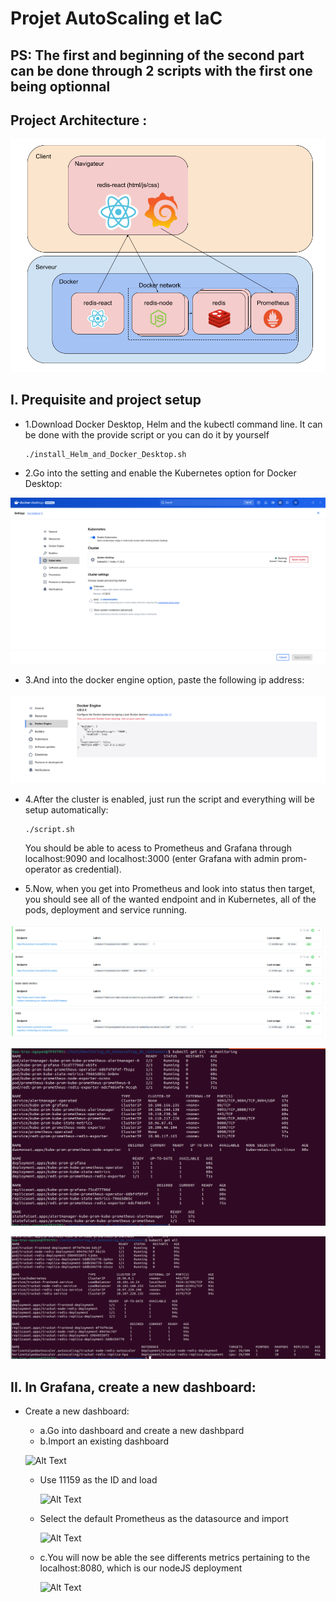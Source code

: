 # Projet AutoScaling et IaC

## PS: The first and beginning of the second part can be done through 2 scripts with the first one being optionnal

## Project Architecture :
![Alt Text](https://github.com/HuuTrucNguyen0508/Monitoring_et_Autoscaling_de_conteneurs/blob/main/PNG/Capture%20d%E2%80%99%C3%A9cran%20du%202024-11-07%2013-25-04.png)

## I. Prequisite and project setup

  - 1.Download Docker Desktop, Helm and the kubectl command line. It can be done with the provide script or you can do it by yourself
  
        ./install_Helm_and_Docker_Desktop.sh
    
  - 2.Go into the setting and enable the Kubernetes option for Docker Desktop:
    
![Alt Text](https://github.com/HuuTrucNguyen0508/Monitoring_et_Autoscaling_de_conteneurs/blob/main/PNG/K8s.png)

  - 3.And into the docker engine option, paste the following ip address:
    
![Alt Text](https://github.com/HuuTrucNguyen0508/Monitoring_et_Autoscaling_de_conteneurs/blob/main/PNG/Docker%20metrics.png)  

  - 4.After the cluster is enabled, just run the script and everything will be setup automatically:
    
        ./script.sh

      You should be able to acess to Prometheus and Grafana through localhost:9090 and localhost:3000 (enter Grafana with admin prom-operator as credential).

  - 5.Now, when you get into Prometheus and look into status then target, you should see all of the wanted endpoint and in Kubernetes, all of the pods, deployment and service running.

![Alt Text](https://github.com/HuuTrucNguyen0508/Monitoring_et_Autoscaling_de_conteneurs/blob/main/PNG/PromTarget.png)

![Alt Text](https://github.com/HuuTrucNguyen0508/Monitoring_et_Autoscaling_de_conteneurs/blob/main/PNG/k-get-all-monitoring.png)

![Alt Text](https://github.com/HuuTrucNguyen0508/Monitoring_et_Autoscaling_de_conteneurs/blob/main/PNG/k-get-all-default.png)


## II. In Grafana, create a new dashboard:

  - Create a new dashboard:
    - a.Go into dashboard and create a new dashbpard
    - b.Import an existing dashboard
      
    ![Alt Text](https://github.com/HuuTrucNguyen0508/Rendu_Projet_M1_Reseau_Huu_Truc_NGUYEN_21310174/blob/main/PNG/Screenshot%202024-04-07%20131145.png)
      - Use 11159 as the ID and load
        
        ![Alt Text](https://github.com/HuuTrucNguyen0508/Rendu_Projet_M1_Reseau_Huu_Truc_NGUYEN_21310174/blob/main/PNG/Screenshot%202024-04-07%20131156.png)
      - Select the default Prometheus as the datasource and import
        
        ![Alt Text](https://github.com/HuuTrucNguyen0508/Rendu_Projet_M1_Reseau_Huu_Truc_NGUYEN_21310174/blob/main/PNG/Screenshot%202024-04-07%20131238.png)
    - c.You will now be able the see differents metrics pertaining to the localhost:8080, which is our nodeJS deployment
      
      ![Alt Text](https://github.com/HuuTrucNguyen0508/Rendu_Projet_M1_Reseau_Huu_Truc_NGUYEN_21310174/blob/main/PNG/Screenshot%202024-04-07%20111011.png)




